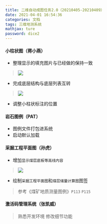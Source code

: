 ```yaml
---
title: 二维自动成图任务2.0（20210405-20210409）
date: 2021-04-01 16:54:36
categories: 文档
tags: 三维地测系统
mathjax: ture
password: dice2
---
```


#### 小柱状图（蒋小燕）
* 整理显示的填充图片与已经做的保持一致
> ![](16172652188290.jpg)

* 完成底层结构与底层列表互转
> ![](16172652995632.jpg)

* 调整小柱状标注的位置


#### 岩石图例（PAT）
* 图例文件打包进系统
* 启动默认加载

#### 采掘工程平面图（孙虎）
* 增加`显示煤层底板等高线内容`
> ![](16172654507499.jpg)

* 绘制`采掘工程平面图`和`煤层储量计算图`图签
> 参考《煤矿地质测量图例》`P113` `P115`

#### 激活码管理系统（张凯威）
> 熟悉开发环境
> 修改细节功能
